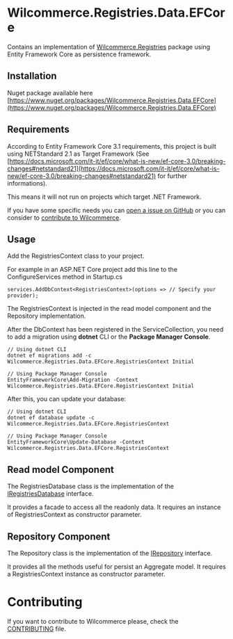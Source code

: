 # Wilcommerce.Registries.Data.EFCore
Contains an implementation of [Wilcommerce.Registries](https://github.com/wilcommerce/Wilcommerce.Registries/) package using Entity Framework Core as persistence framework.

## Installation
Nuget package available here [https://www.nuget.org/packages/Wilcommerce.Registries.Data.EFCore](https://www.nuget.org/packages/Wilcommerce.Registries.Data.EFCore)

## Requirements
According to Entity Framework Core 3.1 requirements, this project is built using NETStandard 2.1 as Target Framework (See [https://docs.microsoft.com/it-it/ef/core/what-is-new/ef-core-3.0/breaking-changes#netstandard21](https://docs.microsoft.com/it-it/ef/core/what-is-new/ef-core-3.0/breaking-changes#netstandard21) for further informations).

This means it will not run on projects which target .NET Framework.

If you have some specific needs you can [open a issue on GitHub](https://github.com/wilcommerce/Wilcommerce.Registries.Data.EFCore/issues) or you can consider to [contribute to Wilcommerce](CONTRIBUTING.md).

## Usage
Add the RegistriesContext class to your project.

For example in an ASP.NET Core project add this line to the ConfigureServices method in Startup.cs
```<C#>
services.AddDbContext<RegistriesContext>(options => // Specify your provider);
```
The RegistriesContext is injected in the read model component and the Repository implementation.

After the DbContext has been registered in the ServiceCollection, you need to add a migration using **dotnet** CLI or the **Package Manager Console**.
```
// Using dotnet CLI
dotnet ef migrations add -c Wilcommerce.Registries.Data.EFCore.RegistriesContext Initial

// Using Package Manager Console
EntityFrameworkCore\Add-Migration -Context Wilcommerce.Registries.Data.EFCore.RegistriesContext Initial
```

After this, you can update your database:
```
// Using dotnet CLI
dotnet ef database update -c Wilcommerce.Registries.Data.EFCore.RegistriesContext

// Using Package Manager Console
EntityFrameworkCore\Update-Database -Context Wilcommerce.Registries.Data.EFCore.RegistriesContext
```

## Read model Component
The RegistriesDatabase class is the implementation of the [IRegistriesDatabase](https://github.com/wilcommerce/Wilcommerce.Registries/blob/develop/src/Wilcommerce.Registries/ReadModels/IRegistriesDatabase.cs) interface.

It provides a facade to access all the readonly data.
It requires an instance of RegistriesContext as constructor parameter.

## Repository Component
The Repository class is the implementation of the [IRepository](https://github.com/wilcommerce/Wilcommerce.Registries/blob/develop/src/Wilcommerce.Registries/Repository/IRepository.cs) interface.

It provides all the methods useful for persist an Aggregate model. 
It requires a RegistriesContext instance as constructor parameter.

# Contributing
If you want to contribute to Wilcommerce please, check the [CONTRIBUTING](CONTRIBUTING.md) file.
